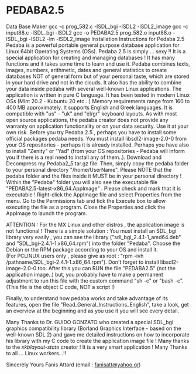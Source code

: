 # PEDABA2.5
Data Base Maker
gcc -c prog_582.c -lSDL_bgi -lSDL2 -lSDL2_image
gcc -c input88.c -lSDL_bgi -lSDL2
gcc -o PEDABA2.5 prog_582.o input88.o -lSDL_bgi -lSDL2 -lm -lSDL2_image
Installation Instructions for Pedaba 2.5
Pedaba is a powerful portable general purpose database application for Linux 64bit Operating Systems (OSs).
Pedaba 2.5 is simply ... sexy !!
It is a special application for creating and managing databases ! It has many functions and it takes some time to learn and use it.
Pedaba combines texts, images, numbers, arithmetic, dates and general statistics to create databases NOT of general form but of your personal taste, which are stored in your hard drive and not in the clouds. It also has the ability to combine your data inside pedaba with several well-known Linux applications.
The application is written in pure C language.
It has been tested in modern Linux OSs (Mint 20.2 - Kubuntu 20 etc...)
Memory requirements range from 160 to 400 MB approximately.
It supports English and Greek languages. It is compatible with "us" - "uk" and "el/gr" keyboard  layouts.
As with most open source applications, the pedaba creator does not provide any warranty on application functionality or on your data security.
Use it at your own risk.
Before you try Pedaba 2.5 , perhaps you have to install some official packages pedaba needs. 
You must install  libsdl2-image-2.0-0  from your OS repositories - perhaps it is already installed.
Perhaps you have also to install "Zenity" or "Yad" (from your OS repositories - Pedaba will inform you if there is a real need to install any of them..).
Download and Decompress my Pedaba2_5.tar.gz file.
Then, simply copy the pedaba folder to your personal directory "/home/UserName". Please NOTE that the pedaba folder and the files inside it MUST be in your personal directory !
Within the "Pedaba" folder you will also see the executable file "PEDABA2.5-latest-x86_64.AppImage" . Please check and mark that it is executable ! Right-click the AppImage file and select Properties from the menu. Go to the Permissions tab and tick the Execute box to allow executing the file as a program. Close the Properties and click the AppImage to launch the program.

ATTENTION : For the MX Linux and other distros , the application image is not functional ! There is a simple solution :
You must install an SDL_bgi  library very easily , you can see the library  ("sdl_bgi_2.4.1-1_amd64.deb" and "SDL_bgi-2.4.1-1.x86_64.rpm") into the folder "Pedaba". Choose the Debian or the RPM package  according to your OS and install it.  
(For PCLINUX users only , please give as root : "rpm -ivh /pathname/SDL_bgi-2.4.1-1.x86_64.rpm").
Don't forget to install  libsdl2-image-2.0-0 too.
After this you can RUN the file "PEDABA2.5" (not the application image..) but, you probably have to make a permanent adjustment to run this file  with the custom command "sh -c" or "bash -c". (This file is the object C code,  NOT a script !)

Finally, to understand how pedaba works and take advantage of its features, open the file "Read_General_Instructions_English", take a look, get an overview at the beginning and as you use it you will see every detail. 

Many Thanks to Dr. GUIDO GONZATO who created a special SDL_bgi graphics compatibility library (Borland Graphics Interface - based on the well-known SDL 2) and gave me detailed instructions on how to incorporate his library with my C code to create the application image file !
Many thanks to the *xkblayout-state* creator ! It is a very smart application !
Many Thanks to all ... Linux workers...!!

Sincerely Yours
Fanis Attard
(email : fanisatt@yahoo.gr)
